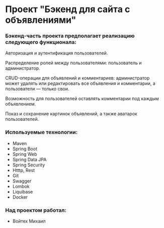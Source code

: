 <h1>Проект "Бэкенд для сайта с объявлениями"</h1>


<h3>Бэкенд-часть проекта предполагает реализацию следующего функционала:</h3>

Авторизация и аутентификация пользователей.

Распределение ролей между пользователями: пользователь и администратор.

CRUD-операции для объявлений и комментариев: администратор может удалять или редактировать все объявления и комментарии, а пользователи — только свои.

Возможность для пользователей оставлять комментарии под каждым объявлением.

Показ и сохранение картинок объявлений, а также аватарок пользователей.

<h3>Используемые технологии:</h3>

- Maven
- Spring Boot
- Spring Web
- Spring Data JPA
- Spring Security
- Htttp, Rest
- Git
- Swagger
- Lombok
- Liquibase
- Docker

<h3>Над проектом работал:</h3>

- Войтех Михаил
